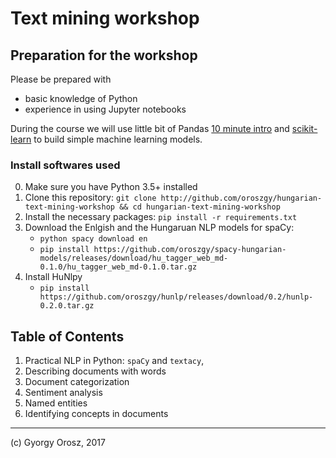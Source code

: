 # Text mining workshop

## Preparation for the workshop

Please be prepared with

* basic knowledge of Python
* experience in using Jupyter notebooks

During the course we will use little bit of Pandas [10 minute intro](https://pandas.pydata.org/pandas-docs/stable/10min.html) and [scikit-learn](http://scikit-learn.org/stable/) to build simple machine learning models. 

### Install softwares used

0. Make sure you have Python 3.5+ installed
1. Clone this repository: `git clone http://github.com/oroszgy/hungarian-text-mining-workshop && cd hungarian-text-mining-workshop`
2. Install the necessary packages: `pip install -r requirements.txt`
3. Download the Enlgish and the Hungaruan NLP models for spaCy: 
    * `python spacy download en`
    * `pip install https://github.com/oroszgy/spacy-hungarian-models/releases/download/hu_tagger_web_md-0.1.0/hu_tagger_web_md-0.1.0.tar.gz`
4. Install HuNlpy
    * `pip install https://github.com/oroszgy/hunlp/releases/download/0.2/hunlp-0.2.0.tar.gz`
    
## Table of Contents

1. Practical NLP in Python: `spaCy` and `textacy`, 
2. Describing documents with words
2. Document categorization
3. Sentiment analysis
5. Named entities
6. Identifying concepts in documents

---

(c) Gyorgy Orosz, 2017
    
   
